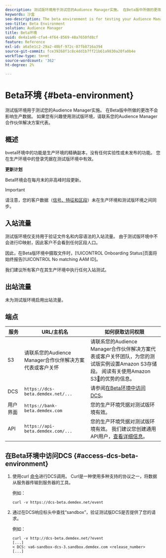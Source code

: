 ```yaml
---
description: 测试版环境用于测试您的Audience Manager实施。 在Beta版中所做的更改不会影响生产数据。 如果您有兴趣使用测试版环境，请联系您的Audience Manager合作伙伴解决方案代表。
keywords: 沙盒
seo-description: The beta environment is for testing your Audience Manager implementation. Changes made in beta do not affect production data. Contact your Audience Manager Partner Solutions representative if you're interested in using the beta environment.
seo-title: Beta Environment
solution: Audience Manager
title: Beta环境
uuid: de4a1a46-cfa4-4f64-8569-48a7650fd8cf
feature: Reference
exl-id: a6a5e1c2-29a2-40bf-972c-87fb8716a394
source-git-commit: fce39268f1c8c4dd1b7ff21b61a9830a20fa0b4e
workflow-type: tm+mt
source-wordcount: '362'
ht-degree: 2%

---
```


# Beta环境 {#beta-environment}

测试版环境用于测试您的Audience Manager实施。 在Beta版中所做的更改不会影响生产数据。 如果您有兴趣使用测试版环境，请联系您的Audience Manager合作伙伴解决方案代表。

## 概述

bveta环境中的功能是生产环境的精确副本，没有任何实验性或未发布的功能。 您在生产环境中的登录凭据在测试版环境中有效。

**更新计划**

Beta环境会在每月末的非高峰时段更新。

>[!IMPORTANT]
>
>请注意，您的客户数据（[信号、特征和区段](https://experienceleague.adobe.com/docs/audience-manager/user-guide/reference/signal-trait-segment.html?lang=zh-Hans)）未在生产环境和测试版环境之间同步。

## 入站流量

测试版环境仅支持用于验证文件名和内容语法的入站流量。 由于测试版环境中不会进行ID映射，因此客户不会看到任何区段人口。

因此，在Beta版环境中摄取文件时，[!UICONTROL Onboarding Status]页面将始终报告[!UICONTROL No matching AAM ID]。

我们建议所有客户在其生产环境中执行任何入站测试。

## 出站流量

未为测试版环境启用出站流量。

## 端点

| 服务 | URL/主机名 | 如何获取访问权限 |
|--- |--- | --- |
| S3 | 请联系您的Audience Manager合作伙伴解决方案代表或客户关怀 | 请联系您的Audience Manager合作伙伴解决方案代表或客户关怀团队，为您的测试版实例设置Amazon S3存储段。 阅读有关使用Amazon S3[&#128279;](../reference/amazon-s3.md)的优势的信息。 |
| DCS | `https://dcs-beta.demdex.net/...` | 请参阅[在Beta环境中访问DCS](../reference/beta-environment.md#access-dcs-beta-environment)。 |
| 用户界面 | `https://bank-beta.demdex.com` | 您的生产环境凭据对测试版环境有效。 |
| API | `https://api-beta.demdex.com/...` | 您的生产环境凭据对测试版环境有效。 我们建议您创建通用API用户，[查看详细信息](../api/rest-api-main/aam-api-getting-started.md#requirements)。 |

## 在Beta环境中访问DCS {#access-dcs-beta-environment}

1. 使用curl [命令](https://curl.haxx.se/docs/manpage.html)进行DCS调用。 Curl是一种使用多种支持的协议之一，将数据从服务器传输到服务器的工具。

   例如：

   `curl -v https://dcs-beta.demdex.net/event`

1. 通过在DCS响应标头中查找“sandbox”，验证测试版DCS是否提供了您的请求。

   例如：

   ```
   curl -v http://dcs-beta.demdex.net/?event
   [...]
   < DCS: va6-sandbox-dcs-3.sandbox.demdex.com <release_number>
   [...]
   ```

<!--

1. Determine the load balancer's endpoint IP addresses.

   Run the `dig`  [command](https://en.wikipedia.org/wiki/Dig_(command)) to determine the IP address of the nearest load balancer. The `dig` command queries the Domain Name System and returns the name and IP addresses of the [!DNL Audience Manager] [!UICONTROL Data Collection Servers (DCS)].

   ```
   dig dcs-beta.demdex.net
   ...
   dcs-sandbox-1754093861.us-east-1.elb.amazonaws.com. 60 IN A 52.87.15.51
   dcs-sandbox-1754093861.us-east-1.elb.amazonaws.com. 60 IN A 50.16.150.8
   dcs-sandbox-1754093861.us-east-1.elb.amazonaws.com. 60 IN A 52.2.228.100
   ```

2. Using one of the addresses in the above table, add a static DNS entry in the [!DNL /etc/hosts] file.

   On Windows, modify [!DNL c:\WINDOWS\system32\drivers\etc\hosts].

   For example:

   [!DNL 52.87.15.51 *`samplepartner`*.demdex.net]

   >[!NOTE]
   >
   >The addresses change occasionally, so you must keep your [!DNL /etc/hosts] file up to date.

   Additionally, if you need to set up ID synchronization, you must add a similar entry for [!DNL dpm.demdex.net.]

   [!DNL 52.87.15.51 dpm.demdex.net]. 

3. Make a DCS call, using the `curl` [command](https://curl.haxx.se/docs/manpage.html). Curl is a tool to transfer data from or to a server, using one of many supported protocols.

   For example:

   [!DNL https://<domain>/event?product=camera] 

4. Verify that your request was served by the beta DCS by looking for "sandbox" in the DCS response header.

   For example:

   ```
   curl -v https://dcs-beta.demdex.net/?event
   [...]
   < DCS: va6-sandbox-dcs-3.sandbox.demdex.com <release_number>
   [...]
   ```

   -->
